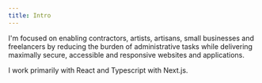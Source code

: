 ```yaml
---
title: Intro
---
```


I'm focused on enabling contractors, artists, artisans, small businesses and freelancers by reducing the burden of administrative tasks while delivering maximally secure, accessible and responsive websites and applications.

I work primarily with React and Typescript with Next.js.
